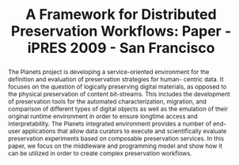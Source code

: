 ---
abstract: The Planets project is developing a service-oriented environment for the
  definition and evaluation of preservation strategies for human- centric data. It
  focuses on the question of logically preserving digital materials, as opposed to
  the physical preservation of content bit-streams. This includes the development
  of preservation tools for the automated characterization, migration, and comparison
  of different types of digital objects as well as the emulation of their original
  runtime environment in order to ensure longtime access and interpretability. The
  Planets integrated environment provides a number of end-user applications that allow
  data curators to execute and scientifically evaluate preservation experiments based
  on composable preservation services. In this paper, we focus on the middleware and
  programming model and show how it can be utilized in order to create complex preservation
  workflows.
creators:
- Melms, Peter
- King, Ross
- Jackson, Andrew
- Steeg, Fabian
- Wilson, Carl
- Schmidt, Rainer
date: null
document_url: https://services.phaidra.univie.ac.at/api/object/o:294009/download
grand_parent: iPRES
institutions: []
keywords:
- san francisco
landing_page_url: https://phaidra.univie.ac.at/o:294009
language: eng
layout: publication
license: CC BY-SA 3.0 AT
notes_url: null
parent: iPRES 2009
presentation_url: null
size: 1009658
source_name: iPRES
title: 'A Framework for Distributed Preservation Workflows: Paper - iPRES 2009 - San
  Francisco'
type: paper
year: 2009
---